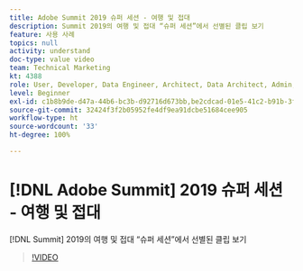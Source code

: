 ```yaml
---
title: Adobe Summit 2019 슈퍼 세션 - 여행 및 접대
description: Summit 2019의 여행 및 접대 “슈퍼 세션”에서 선별된 클립 보기
feature: 사용 사례
topics: null
activity: understand
doc-type: value video
team: Technical Marketing
kt: 4388
role: User, Developer, Data Engineer, Architect, Data Architect, Admin, Leader
level: Beginner
exl-id: c1b8b9de-d47a-44b6-bc3b-d92716d673bb,be2cdcad-01e5-41c2-b91b-3feec9d17d50,be2cdcad-01e5-41c2-b91b-3feec9d17d50,c1b8b9de-d47a-44b6-bc3b-d92716d673bb
source-git-commit: 32424f3f2b05952fe4df9ea91dcbe51684cee905
workflow-type: ht
source-wordcount: '33'
ht-degree: 100%

---
```


# [!DNL Adobe Summit] 2019 슈퍼 세션 - 여행 및 접대

[!DNL Summit] 2019의 여행 및 접대 “슈퍼 세션”에서 선별된 클립 보기

>[!VIDEO](https://video.tv.adobe.com/v/31442/?quality=12)
